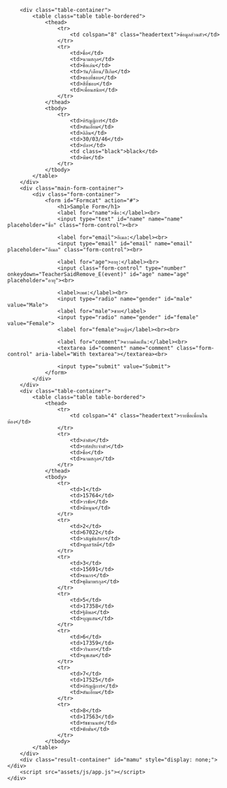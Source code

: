 <!DOCTYPE html>
<html lang="en">

<head>
    <meta charset="UTF-8">
    <meta name="viewport" content="width=device-width, initial-scale=1.0">
    <title>ข้อมูล</title>
    <link href="style.css"
   
</head>

<body>
    <div class="container">
        <div class="label-container"
        </div>

        <div class="table-container">
            <table class="table table-bordered">
                <thead>
                    <tr>
                        <td colspan="8" class="headertext">ข้อมูลส่วนตัว</td>
                    </tr>
                    <tr>
                        <td>ชื่อ</td>
                        <td>นามสกุล</td>
                        <td>ชื่อเล่น</td>
                        <td>วัน/เดือน/ปีเกิด</td>
                        <td>ของที่ชอบ</td>
                        <td>สีที่ชอบ</td>
                        <td>เพื่อนสนิท</td>
                    </tr>
                </thead>
                <tbody>
                    <tr>
                        <td>หิรัญญิการ์</td>
                        <td>ตันเอี๋ยม</td>
                        <td>ลิลิน</td>
                        <td>30/03/46</td>
                        <td>ปลา</td>
                        <td class="black">black</td>
                        <td>พีช</td>
                    </tr>
                </tbody>
            </table>
        </div>
        <div class="main-form-container">
            <div class="form-container">
                <form id="Formcat" action="#">
                    <h1>Sample Form</h1>
                    <label for="name">ชื่อ:</label><br>
                    <input type="text" id="name" name="name" placeholder="ชื่อ" class="form-control"><br>

                    <label for="email">อีเมล:</label><br>
                    <input type="email" id="email" name="email" placeholder="อีเมล" class="form-control"><br>

                    <label for="age">อายุ:</label><br>
                    <input class="form-control" type="number" onkeydown="TeacherSaidRemove_E(event)" id="age" name="age" placeholder="อายุ"><br>

                    <label>เพศ:</label><br>
                    <input type="radio" name="gender" id="male" value="Male">
                    <label for="male">ชาย</label>
                    <input type="radio" name="gender" id="female" value="Female">
                    <label for="female">หญิง</label><br><br>

                    <label for="comment">ความคิดเห็น:</label><br>
                    <textarea id="comment" name="comment" class="form-control" aria-label="With textarea"></textarea><br>

                    <input type="submit" value="Submit">
                </form>
            </div>
        </div>
        <div class="table-container">
            <table class="table table-bordered">
                <thead>
                    <tr>
                        <td colspan="4" class="headertext">รายชื่อเพื่อนในห้อง</td>
                    </tr>
                    <tr>
                        <td>ลำดับ</td>
                        <td>รหัสประจำตัว</td>
                        <td>ชื่อ</td>
                        <td>นามสกุล</td>
                    </tr>
                </thead>
                <tbody>
                    <tr>
                        <td>1</td>
                        <td>15764</td>
                        <td>วรชัย</td>
                        <td>มีหนุน</td>
                    </tr>
                    <tr>
                        <td>2</td>
                        <td>67022</td>
                        <td>วลัญช์ธภัทร</td>
                        <td>พูลสวัสดิ์</td>
                    </tr>
                    <tr>
                        <td>3</td>
                        <td>15691</td>
                        <td>ธนกร</td>
                        <td>ชุติมาพรกุล</td>
                    </tr>
                    <tr>
                        <td>5</td>
                        <td>17358</td>
                        <td>ฐิติพล</td>
                        <td>บุญแสน</td>
                    </tr>
                    <tr>
                        <td>6</td>
                        <td>17359</td>
                        <td>วรินทร</td>
                        <td>นุชเสม</td>
                    </tr>
                    <tr>
                        <td>7</td>
                        <td>17525</td>
                        <td>หิรัญญิการ์</td>
                        <td>ตันเอี๋ยม</td>
                    </tr>
                    <tr>
                        <td>8</td>
                        <td>17563</td>
                        <td>รัชชานนท์</td>
                        <td>ชัยมั่น</td>
                    </tr>
                </tbody>
            </table>
        </div>
        <div class="result-container" id="mamu" style="display: none;"></div>
        <script src="assets/js/app.js"></script>
    </div>
</body>
</html>
